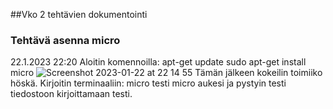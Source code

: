 ##Vko 2 tehtävien dokumentointi

### Tehtävä asenna micro
22.1.2023 22:20
Aloitin komennoilla:
    apt-get update
    sudo apt-get install micro
![Screenshot 2023-01-22 at 22 14 55](https://user-images.githubusercontent.com/104775534/213938624-95940776-64f5-42aa-aed0-80956995fef1.png)
Tämän jälkeen kokeilin toimiiko höskä. Kirjoitin terminaaliin:
    micro testi
micro aukesi ja pystyin testi tiedostoon kirjoittamaan testi.
  
